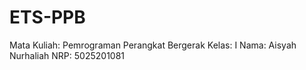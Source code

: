 # ETS-PPB

Mata Kuliah: Pemrograman Perangkat Bergerak
Kelas: I
Nama: Aisyah Nurhaliah
NRP: 5025201081
